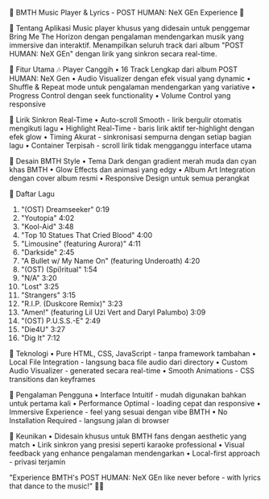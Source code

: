 🎵 BMTH Music Player & Lyrics - POST HUMAN: NeX GEn Experience 🎵

📱 Tentang Aplikasi
Music player khusus yang didesain untuk penggemar Bring Me The Horizon dengan pengalaman mendengarkan musik yang immersive dan interaktif. Menampilkan seluruh track dari album "POST HUMAN: NeX GEn" dengan lirik yang sinkron secara real-time.

🎸 Fitur Utama
🎶 Player Canggih
•	16 Track Lengkap dari album POST HUMAN: NeX Gen
•	Audio Visualizer dengan efek visual yang dynamic
•	Shuffle & Repeat mode untuk pengalaman mendengarkan yang variative
•	Progress Control dengan seek functionality
•	Volume Control yang responsive

📝 Lirik Sinkron Real-Time
•	Auto-scroll Smooth - lirik bergulir otomatis mengikuti lagu
•	Highlight Real-Time - baris lirik aktif ter-highlight dengan efek glow
•	Timing Akurat - sinkronisasi sempurna dengan setiap bagian lagu
•	Container Terpisah - scroll lirik tidak mengganggu interface utama

🎨 Desain BMTH Style
•	Tema Dark dengan gradient merah muda dan cyan khas BMTH
•	Glow Effects dan animasi yang edgy
•	Album Art Integration dengan cover album resmi
•	Responsive Design untuk semua perangkat

🎵 Daftar Lagu
1.	"(OST) Dreamseeker"					                        0:19
2.	"Youtopia"						                              4:02
3.	"Kool-Aid"						                              3:48
4.	"Top 10 Statues That Cried Blood"			              4:00
5.	"Limousine" (featuring Aurora)"				              4:11
6.	"Darkside"					                                2:45
7.	"A Bullet w/ My Name On" (featuring Underoath)	    4:20
8.	"(OST) (Spi)ritual"					                        1:54
9.	"N/A"							                                  3:20
10.	"Lost"							                                3:25
11.	"Strangers"						                              3:15
12.	"R.I.P. (Duskcore Remix)"				                    3:23
13.	"Amen!" (featuring Lil Uzi Vert and Daryl Palumbo)	3:09
14.	"(OST) P.U.S.S.-E"					                        2:49
15.	"Die4U"						                                  3:27
16.	"Dig It"							                              7:12

🔧 Teknologi
•	Pure HTML, CSS, JavaScript - tanpa framework tambahan
•	Local File Integration - langsung baca file audio dari directory
•	Custom Audio Visualizer - generated secara real-time
•	Smooth Animations - CSS transitions dan keyframes

🎯 Pengalaman Pengguna
•	Interface Intuitif - mudah digunakan bahkan untuk pertama kali
•	Performance Optimal - loading cepat dan responsive
•	Immersive Experience - feel yang sesuai dengan vibe BMTH
•	No Installation Required - langsung jalan di browser

🌟 Keunikan
•	Didesain khusus untuk BMTH fans dengan aesthetic yang match
•	Lirik sinkron yang presisi seperti karaoke professional
•	Visual feedback yang enhance pengalaman mendengarkan
•	Local-first approach - privasi terjamin

"Experience BMTH's POST HUMAN: NeX GEn like never before - with lyrics that dance to the music!" 🎤🔥
